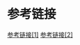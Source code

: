# 参考链接
<a href="https://blog.csdn.net/ejinxian/article/details/66971175">参考链接[1]</a>
<a href="https://www.jianshu.com/p/910e058a1d63">参考链接[2]</a>







